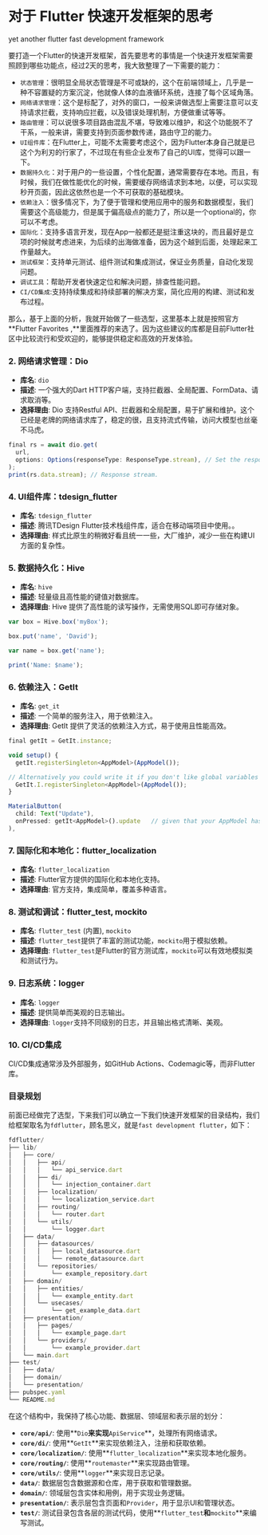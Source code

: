 # 对于 Flutter 快速开发框架的思考

yet another flutter fast development framework

要打造一个Flutter的快速开发框架，首先要思考的事情是一个快速开发框架需要照顾到哪些功能点，经过2天的思考，我大致整理了一下需要的能力：

- `状态管理`：很明显全局状态管理是不可或缺的，这个在前端领域上，几乎是一种不容置疑的方案沉淀，他就像人体的血液循环系统，连接了每个区域角落。
- `网络请求管理`：这个是标配了，对外的窗口，一般来讲做选型上需要注意可以支持请求拦截，支持响应拦截，以及错误处理机制，方便做重试等等。
- `路由管理`：可以说很多项目路由混乱不堪，导致难以维护，和这个功能脱不了干系，一般来讲，需要支持到页面参数传递，路由守卫的能力。
- `UI组件库`：在Flutter上，可能不太需要考虑这个，因为Flutter本身自己就是已这个为利刃的行家了，不过现在有些企业发布了自己的UI库，觉得可以跟一下。
- `数据持久化`：对于用户的一些设置，个性化配置，通常需要存在本地。而且，有时候，我们在做性能优化的时候，需要缓存网络请求到本地，以便，可以实现秒开页面，因此这依然也是一个不可获取的基础模块。
- `依赖注入`：很多情况下，为了便于管理和使用应用中的服务和数据模型，我们需要这个高级能力，但是属于偏高级点的能力了，所以是一个optional的，你可以不考虑。
- `国际化`：支持多语言开发，现在App一般都还是挺注重这块的，而且最好是立项的时候就考虑进来，为后续的出海做准备，因为这个越到后面，处理起来工作量越大。
- `测试框架`：支持单元测试、组件测试和集成测试，保证业务质量，自动化发现问题。
- `调试工具`：帮助开发者快速定位和解决问题，排查性能问题。
- `CI/CD集成`:支持持续集成和持续部署的解决方案，简化应用的构建、测试和发布过程。

那么，基于上面的分析，我就开始做了一些选型，这里基本上就是按照官方**Flutter Favorites ,**里面推荐的来选了。因为这些建议的库都是目前Flutter社区中比较流行和受欢迎的，能够提供稳定和高效的开发体验。

### 2. 网络请求管理：Dio

- **库名**: `dio`
- **描述**: 一个强大的Dart HTTP客户端，支持拦截器、全局配置、FormData、请求取消等。
- **选择理由**: Dio 支持Restful API、拦截器和全局配置，易于扩展和维护。这个已经是老牌的网络请求库了，稳定的很，且支持流式传输，访问大模型也丝毫不马虎。

```jsx
final rs = await dio.get(
  url,
  options: Options(responseType: ResponseType.stream), // Set the response type to `stream`.
);
print(rs.data.stream); // Response stream.
```


### 4. UI组件库：tdesign_flutter

- **库名**: `tdesign_flutter`
- **描述**: 腾讯TDesign Flutter技术栈组件库，适合在移动端项目中使用。。
- **选择理由**: 样式比原生的稍微好看且统一一些，大厂维护，减少一些在构建UI方面的复杂性。

### 5. 数据持久化：Hive

- **库名**: `hive`
- **描述**: 轻量级且高性能的键值对数据库。
- **选择理由**: Hive 提供了高性能的读写操作，无需使用SQL即可存储对象。

```jsx
var box = Hive.box('myBox');

box.put('name', 'David');

var name = box.get('name');

print('Name: $name');
```

### 6. 依赖注入：GetIt

- **库名**: `get_it`
- **描述**: 一个简单的服务注入，用于依赖注入。
- **选择理由**: GetIt 提供了灵活的依赖注入方式，易于使用且性能高效。

```jsx
final getIt = GetIt.instance;

void setup() {
  getIt.registerSingleton<AppModel>(AppModel());

// Alternatively you could write it if you don't like global variables
  GetIt.I.registerSingleton<AppModel>(AppModel());
}

MaterialButton(
  child: Text("Update"),
  onPressed: getIt<AppModel>().update   // given that your AppModel has a method update
),
```

### 7. 国际化和本地化：flutter_localization

- **库名**: `flutter_localization`
- **描述**: Flutter官方提供的国际化和本地化支持。
- **选择理由**: 官方支持，集成简单，覆盖多种语言。

### 8. 测试和调试：flutter_test, mockito

- **库名**: `flutter_test` (内置), `mockito`
- **描述**: `flutter_test`提供了丰富的测试功能，`mockito`用于模拟依赖。
- **选择理由**: `flutter_test`是Flutter的官方测试库，`mockito`可以有效地模拟类和测试行为。

### 9. 日志系统：logger

- **库名**: `logger`
- **描述**: 提供简单而美观的日志输出。
- **选择理由**: `logger`支持不同级别的日志，并且输出格式清晰、美观。

### 10. CI/CD集成

CI/CD集成通常涉及外部服务，如GitHub Actions、Codemagic等，而非Flutter库。

### 目录规划

前面已经做完了选型，下来我们可以确立一下我们快速开发框架的目录结构，我们给框架取名为`fdflutter`，顾名思义，就是`fast development flutter`，如下：

```jsx
fdflutter/
├── lib/
│   ├── core/
│   │   ├── api/
│   │   │   └── api_service.dart
│   │   ├── di/
│   │   │   └── injection_container.dart
│   │   ├── localization/
│   │   │   └── localization_service.dart
│   │   ├── routing/
│   │   │   └── router.dart
│   │   └── utils/
│   │       └── logger.dart
│   ├── data/
│   │   ├── datasources/
│   │   │   ├── local_datasource.dart
│   │   │   └── remote_datasource.dart
│   │   └── repositories/
│   │       └── example_repository.dart
│   ├── domain/
│   │   ├── entities/
│   │   │   └── example_entity.dart
│   │   └── usecases/
│   │       └── get_example_data.dart
│   ├── presentation/
│   │   ├── pages/
│   │   │   └── example_page.dart
│   │   └── providers/
│   │       └── example_provider.dart
│   └── main.dart
├── test/
│   ├── data/
│   ├── domain/
│   └── presentation/
├── pubspec.yaml
└── README.md

```

在这个结构中，我保持了核心功能、数据层、领域层和表示层的划分：

- **`core/api/`**: 使用**`Dio`**来实现**`ApiService`**，处理所有网络请求。
- **`core/di/`**: 使用**`GetIt`**来实现依赖注入，注册和获取依赖。
- **`core/localization/`**: 使用**`flutter_localization`**来实现本地化服务。
- **`core/routing/`**: 使用**`routemaster`**来实现路由管理。
- **`core/utils/`**: 使用**`logger`**来实现日志记录。
- **`data/`**: 数据层包含数据源和仓库，用于获取和管理数据。
- **`domain/`**: 领域层包含实体和用例，用于实现业务逻辑。
- **`presentation/`**: 表示层包含页面和`Provider`，用于显示UI和管理状态。
- **`test/`**: 测试目录包含各层的测试代码，使用**`flutter_test`**和**`mockito`**来编写测试。

